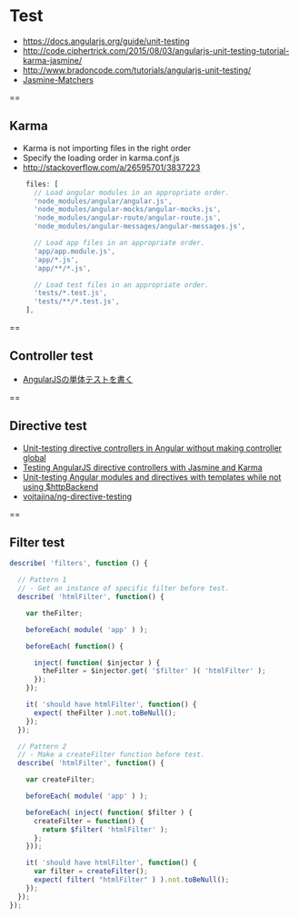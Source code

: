 # Test
- https://docs.angularjs.org/guide/unit-testing
- http://code.ciphertrick.com/2015/08/03/angularjs-unit-testing-tutorial-karma-jasmine/
- http://www.bradoncode.com/tutorials/angularjs-unit-testing/
- [Jasmine-Matchers](https://github.com/JamieMason/Jasmine-Matchers)

==

## Karma
- Karma is not importing files in the right order
- Specify the loading order in karma.conf.js
- http://stackoverflow.com/a/26595701/3837223

```js
    files: [
      // Load angular modules in an appropriate order.
      'node_modules/angular/angular.js',
      'node_modules/angular-mocks/angular-mocks.js',
      'node_modules/angular-route/angular-route.js',
      'node_modules/angular-messages/angular-messages.js',

      // Load app files in an appropriate order.
      'app/app.module.js',
      'app/*.js',
      'app/**/*.js',

      // Load test files in an appropriate order.
      'tests/*.test.js',
      'tests/**/*.test.js',
    ],
```

==

## Controller test
- [AngularJSの単体テストを書く](http://qiita.com/opengl-8080/items/f150dc723509b2871d93)

==

## Directive test
- [Unit-testing directive controllers in Angular without making controller global](http://stackoverflow.com/questions/15314293/unit-testing-directive-controllers-in-angular-without-making-controller-global)
- [Testing AngularJS directive controllers with Jasmine and Karma](http://daginge.com/technology/2014/03/03/testing-angular-directive-controllers-with-jasmine-and-karma/)
- [Unit-testing Angular modules and directives with templates while not using $httpBackend](http://willemmulder.net/post/63827986070/unit-testing-angular-modules-and-directives-with)
- [vojtajina/ng-directive-testing](https://github.com/vojtajina/ng-directive-testing)

==

## Filter test
```js
describe( 'filters', function () {

  // Pattern 1
  // - Get an instance of specific filter before test.
  describe( 'htmlFilter', function() {

    var theFilter;

    beforeEach( module( 'app' ) );

    beforeEach( function() {

      inject( function( $injector ) {
        theFilter = $injector.get( '$filter' )( 'htmlFilter' );
      });
    });

    it( 'should have htmlFilter', function() {
      expect( theFilter ).not.toBeNull();
    });
  });

  // Pattern 2
  // - Make a createFilter function before test.
  describe( 'htmlFilter', function() {

    var createFilter;

    beforeEach( module( 'app' ) );

    beforeEach( inject( function( $filter ) {
      createFilter = function() {
        return $filter( 'htmlFilter' );
      };
    }));

    it( 'should have htmlFilter', function() {
      var filter = createFilter();
      expect( filter( "htmlFilter" ) ).not.toBeNull();
    });
  });
});
```
